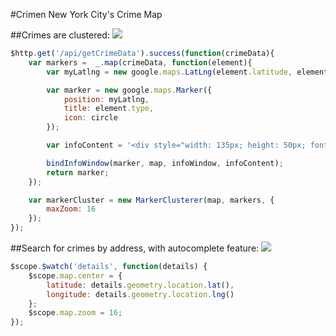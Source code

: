  
 
#Crimen
New York City's Crime Map

##Crimes are clustered:
<img src="http://i.imgur.com/o0Ze7xb.png">
```javascript
$http.get('/api/getCrimeData').success(function(crimeData){
    var markers =  _.map(crimeData, function(element){
        var myLatlng = new google.maps.LatLng(element.latitude, element.longitude);

        var marker = new google.maps.Marker({
            position: myLatlng,
            title: element.type,
            icon: circle
        });

        var infoContent = '<div style="width: 135px; height: 50px; font-size: 12px; font-family: Courier; color: black"><b>' + element.type + '<br>' + 'MONTH: ' + element.month + '<br>' + 'YEAR: ' + element.year +'<b></div>';

        bindInfoWindow(marker, map, infoWindow, infoContent);
        return marker;
    });

    var markerCluster = new MarkerClusterer(map, markers, {
        maxZoom: 16
    });
});
```

##Search for crimes by address, with autocomplete feature:
<img src="http://i.imgur.com/34fdKKX.png">
```javascript
$scope.$watch('details', function(details) {
    $scope.map.center = {
        latitude: details.geometry.location.lat(),
        longitude: details.geometry.location.lng()
    };
    $scope.map.zoom = 16;
});
```

